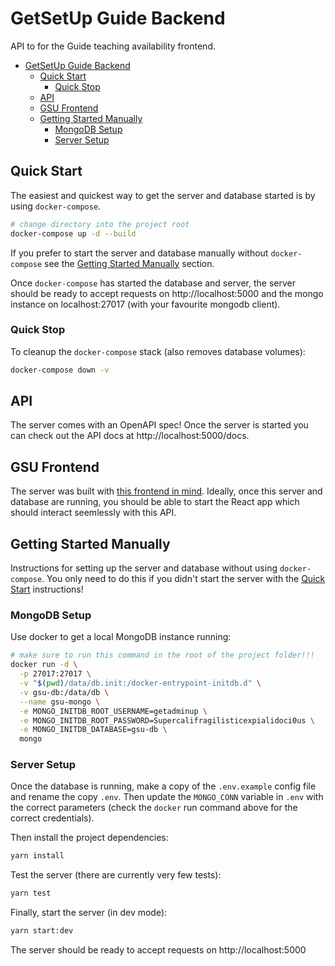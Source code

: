 # GetSetUp Guide Backend

API to for the Guide teaching availability frontend.

- [GetSetUp Guide Backend](#getsetup-guide-backend)
  - [Quick Start](#quick-start)
    - [Quick Stop](#quick-stop)
  - [API](#api)
  - [GSU Frontend](#gsu-frontend)
  - [Getting Started Manually](#getting-started-manually)
    - [MongoDB Setup](#mongodb-setup)
    - [Server Setup](#server-setup)

## Quick Start

The easiest and quickest way to get the server and database started is by using `docker-compose`.

```zsh
# change directory into the project root
docker-compose up -d --build
```

If you prefer to start the server and database manually without `docker-compose` see the [Getting Started Manually](#getting-started-manually) section.

Once `docker-compose` has started the database and server, the server should be ready to accept requests on http://localhost:5000 and the mongo instance on localhost:27017 (with your favourite mongodb client).

### Quick Stop

To cleanup the `docker-compose` stack (also removes database volumes):

```zsh
docker-compose down -v
```

## API

The server comes with an OpenAPI spec! Once the server is started you can check out the API docs at http://localhost:5000/docs.

## GSU Frontend

The server was built with [this frontend in mind](https://github.com/CodeSchwert/gsu-guide-frontend). Ideally, once this server and database are running, you should be able to start the React app which should interact seemlessly with this API.

## Getting Started Manually

Instructions for setting up the server and database without using `docker-compose`. You only need to do this if you didn't start the server with the [Quick Start](#quick-start) instructions!

### MongoDB Setup

Use docker to get a local MongoDB instance running:

```zsh
# make sure to run this command in the root of the project folder!!!
docker run -d \
  -p 27017:27017 \
  -v "$(pwd)/data/db.init:/docker-entrypoint-initdb.d" \
  -v gsu-db:/data/db \
  --name gsu-mongo \
  -e MONGO_INITDB_ROOT_USERNAME=getadminup \
  -e MONGO_INITDB_ROOT_PASSWORD=Supercalifragilisticexpialidoci0us \
  -e MONGO_INITDB_DATABASE=gsu-db \
  mongo
```

### Server Setup

Once the database is running, make a copy of the `.env.example` config file and rename the copy `.env`. Then update the `MONGO_CONN` variable in `.env` with the correct parameters (check the `docker` run command above for the correct credentials).

Then install the project dependencies:

```zsh
yarn install
```

Test the server (there are currently very few tests):

```zsh
yarn test
```

Finally, start the server (in dev mode):

```zsh
yarn start:dev
```

The server should be ready to accept requests on http://localhost:5000
